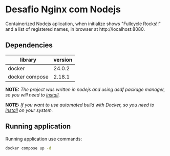 # Desafio Nginx com Nodejs

Containerized Nodejs aplication, when initialize shows "Fullcycle Rocks!!" and a list of registered names, in browser at http://localhost:8080.

## Dependencies

|library|version|
|---|---|
|docker|24.0.2|
|docker compose| 2.18.1|

**NOTE:** *The project was written in nodejs and using asdf package manager, so you will need to [install](https://github.com/asdf-vm/asdf).*

**NOTE:** *If you want to use automated build with Docker, so you need to [install](https://docs.docker.com/get-docker/) on your system.*

## Running application

Running application use commands:

```bash
docker compose up -d
```
